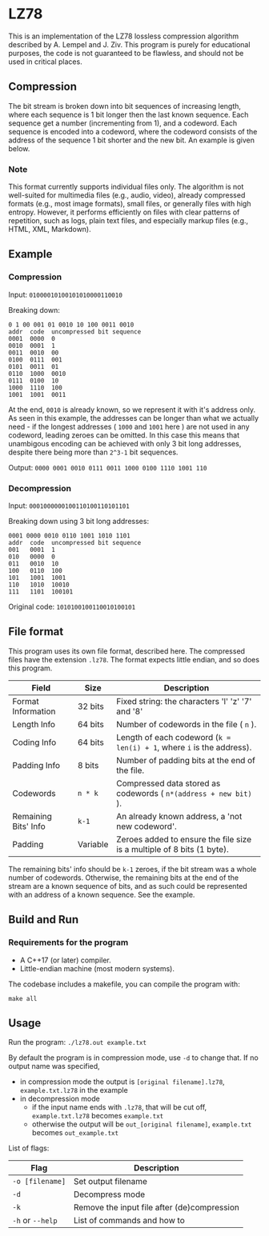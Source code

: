 # LZ78

This is an implementation of the LZ78 lossless compression algorithm described by A. Lempel and J. Ziv.
This program is purely for educational purposes, the code is not guaranteed to be flawless, and should not be used in critical places. 

## Compression

The bit stream is broken down into bit sequences of increasing length, where each sequence is 1 bit longer then the last known sequence. Each sequence get a number (incrementing from 1), and a codeword. Each sequence is encoded into a codeword, where the codeword consists of the address of the sequence 1 bit shorter and the new bit. An example is given below.

### Note

This format currently supports individual files only. The algorithm is not well-suited for multimedia files (e.g., audio, video), already compressed formats (e.g., most image formats), small files, or generally files with high entropy. However, it performs efficiently on files with clear patterns of repetition, such as logs, plain text files, and especially markup files (e.g., HTML, XML, Markdown).

## Example

### Compression

Input:
`01000010100101010000110010`

Breaking down:

```
0 1 00 001 01 0010 10 100 0011 0010
addr  code  uncompressed bit sequence
0001  0000  0
0010  0001  1
0011  0010  00
0100  0111  001 
0101  0011  01
0110  1000  0010
0111  0100  10
1000  1110  100
1001  1001  0011
```

At the end, `0010` is already known, so we represent it with it's address only. As seen in this example, the addresses can be longer than what we actually need - if the longest addresses ( `1000` and `1001` here ) are not used in any codeword, leading zeroes can be omitted. In this case this means that unambigous encoding can be achieved with only 3 bit long addresses, despite there being more than `2^3-1` bit sequences. 

Output:
`0000 0001 0010 0111 0011 1000 0100 1110 1001 110`

### Decompression

Input:
`
0001000000100110100110101101
`

Breaking down using 3 bit long addresses:

```
0001 0000 0010 0110 1001 1010 1101
addr  code  uncompressed bit sequence
001   0001  1
010   0000  0
011   0010  10
100   0110  100
101   1001  1001
110   1010  10010
111   1101  100101 
```

Original code:
`
1010100100110010100101
`

## File format

This program uses its own file format, described here. The compressed files have the extension `.lz78`. The format expects little endian, and so does this program.
 
| Field                | Size       | Description                                                                 |
|----------------------|------------|-----------------------------------------------------------------------------|
| Format Information   | 32 bits    | Fixed string: the characters 'l' 'z' '7' and '8'                            |
| Length Info          | 64 bits    | Number of codewords in the file ( `n` ).                                    |
| Coding Info          | 64 bits    | Length of each codeword (`k = len(i) + 1`, where `i` is the address).       |
| Padding Info         |  8 bits    | Number of padding bits at the end of the file.                              |
| Codewords            | `n * k`    | Compressed data stored as codewords ( `n*(address + new bit)` ).            |
| Remaining Bits' Info | `k-1`      | An already known address, a 'not new codeword'.                             |
| Padding              | Variable   | Zeroes added to ensure the file size is a multiple of 8 bits (1 byte).      |
 
The remaining bits' info should be `k-1` zeroes, if the bit stream was a whole number of codewords. Otherwise, the remaining bits at the end of the stream are a known sequence of bits, and as such could be represented with an address of a known sequence. See the example.

## Build and Run 

### Requirements for the program

 * A C++17 (or later) compiler.
 * Little-endian machine (most modern systems).

The codebase includes a makefile, you can compile the program with:

`make all`

## Usage

Run the program: 
`./lz78.out example.txt`

By default the program is in compression mode, use `-d` to change that. If no output name was specified, 

 * in compression mode the output is `[original filename].lz78`, `example.txt.lz78` in the example
 * in decompression mode
   * if the input name ends with `.lz78`, that will be cut off, `example.txt.lz78` becomes `example.txt`
   * otherwise the output will be `out_[original filename]`, `example.txt` becomes `out_example.txt`

List of flags:

| Flag             | Description                                 |
|------------------|---------------------------------------------|
| `-o [filename]`  | Set output filename                         |
| `-d`             | Decompress mode                             |
| `-k`             | Remove the input file after (de)compression |
| `-h` or `--help` | List of commands and how to                 |
